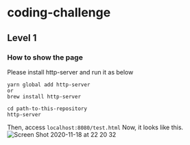 # coding-challenge

## Level 1

### How to show the page
Please install http-server and run it as below

```
yarn global add http-server
or
brew install http-server

cd path-to-this-repository
http-server
```

Then, access `localhost:8080/test.html`
Now, it looks like this.
![Screen Shot 2020-11-18 at 22 20 32](https://user-images.githubusercontent.com/39261875/99541956-6e087200-29ec-11eb-96f7-f80decbc2f85.png)
